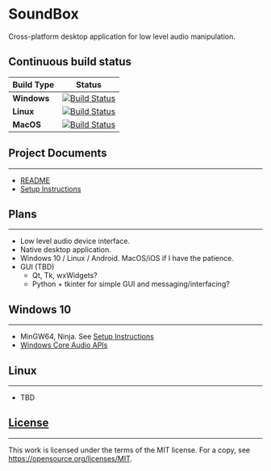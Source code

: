 # SoundBox

Cross-platform desktop application for low level audio manipulation.

## Continuous build status

| Build Type  | Status |
|-------------|--------|
| **Windows** | [![Build Status](https://dev.azure.com/mgrahamsmith/SoundBox/_apis/build/status/Windows?branchName=develop/noise_1)](https://dev.azure.com/mgrahamsmith/SoundBox/_build/latest?definitionId=1&branchName=develop/noise_1) |
| **Linux**   | [![Build Status](https://dev.azure.com/mgrahamsmith/SoundBox/_apis/build/status/Linux?branchName=develop/noise_1)](https://dev.azure.com/mgrahamsmith/SoundBox/_build/latest?definitionId=2&branchName=develop/noise_1)  |
| **MacOS**   | [![Build Status](https://dev.azure.com/mgrahamsmith/SoundBox/_apis/build/status/MacOS?branchName=develop/noise_1)](https://dev.azure.com/mgrahamsmith/SoundBox/_build/latest?definitionId=3&branchName=develop/noise_1) |

## Project Documents
-----------
* [README](./source/README.md)
* [Setup Instructions](.source/docs/SetupInstructions.md)

## Plans
--------
* Low level audio device interface.
* Native desktop application.
* Windows 10 / Linux / Android. MacOS/iOS if I have the patience.
* GUI (TBD)
    * Qt, Tk, wxWidgets?
    * Python + tkinter for simple GUI and messaging/interfacing?

## Windows 10
-------------
* MinGW64, Ninja.  See [Setup Instructions](./source/docs/SetupInstructions.md)
* [Windows Core Audio APIs](https://docs.microsoft.com/en-us/windows/win32/coreaudio/core-audio-apis-in-windows-vista)

## Linux
--------
* TBD

## [License](./LICENSE)
-----------------------
This work is licensed under the terms of the MIT license.
For a copy, see <https://opensource.org/licenses/MIT>.
